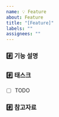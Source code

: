 ```yaml
---
name: 💡 Feature
about: Feature
title: "[Feature]"
labels: ""
assignees: ""
---
```


### #️⃣ 기능 설명

### #️⃣ 태스크

- [ ] TODO

### #️⃣ 참고자료
